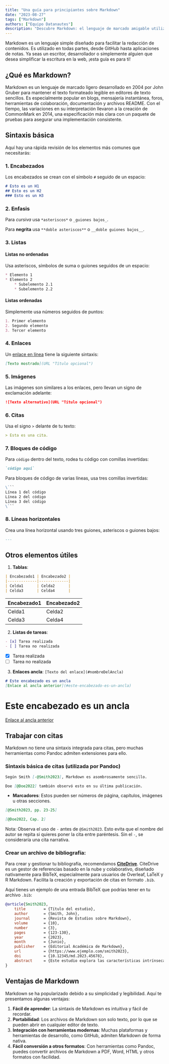 ```yaml
---
title: "Una guía para principiantes sobre Markdown"
date: "2023-08-27"
tags: ["Markdown"]
authors: ["Equipo Datanautes"]
description: "Descubre Markdown: el lenguaje de marcado amigable utilizado por escritores y desarrolladores. Mejora la legibilidad de los contenidos web en plataformas como GitHub. ¡Sumérgete en nuestra guía!"
---
```


Markdown es un lenguaje simple diseñado para facilitar la redacción de contenidos. Es utilizado en todas partes, desde GitHub hasta aplicaciones de notas. Ya seas un escritor, desarrollador o simplemente alguien que desea simplificar la escritura en la web, ¡esta guía es para ti!

## ¿Qué es Markdown?

Markdown es un lenguaje de marcado ligero desarrollado en 2004 por John Gruber para mantener el texto formateado legible en editores de texto sencillos. Es especialmente popular en blogs, mensajería instantánea, foros, herramientas de colaboración, documentación y archivos README. Con el tiempo, las variaciones en su interpretación llevaron a la creación de CommonMark en 2014, una especificación más clara con un paquete de pruebas para asegurar una implementación consistente.

## Sintaxis básica

Aquí hay una rápida revisión de los elementos más comunes que necesitarás:

### 1. Encabezados

Los encabezados se crean con el símbolo `#` seguido de un espacio:

```md
# Esto es un H1 
## Esto es un H2 
### Esto es un H3
```

### 2. Enfasis

Para _cursiva_ usa `*asteriscos*` o `_guiones bajos_`.

Para **negrita** usa `**doble asteriscos**` o `__doble guiones bajos__`.

### 3. Listas

#### Listas no ordenadas

Usa asteriscos, símbolos de suma o guiones seguidos de un espacio:

```md
* Elemento 1 
* Elemento 2   
    * Subelemento 2.1   
    * Subelemento 2.2
```

#### Listas ordenadas

Simplemente usa números seguidos de puntos:

```md
1. Primer elemento 
2. Segundo elemento 
3. Tercer elemento
```

### 4. Enlaces

Un [enlace en línea](https://www.ejemplo.com/) tiene la siguiente sintaxis:

```md
[Texto mostrado](URL "Título opcional")
```

### 5. Imágenes

Las imágenes son similares a los enlaces, pero llevan un signo de exclamación adelante:

```md
![Texto alternativo](URL "Título opcional")
```

### 6. Citas

Usa el signo `>` delante de tu texto:

```md
> Esta es una cita.
```

### 7. Bloques de código

Para `código` dentro del texto, rodea tu código con comillas invertidas:

```md
`código aquí`
```

Para bloques de código de varias líneas, usa tres comillas invertidas:

```md
\```
Línea 1 del código
Línea 2 del código
Línea 3 del código
\```
```

### 8. Líneas horizontales

Crea una línea horizontal usando tres guiones, asteriscos o guiones bajos:

```md
---
```

## Otros elementos útiles

1. **Tablas**:

```md
| Encabezado1 | Encabezado2 |
|-------------|-------------|
| Celda1      | Celda2      |
| Celda3      | Celda4      |
```

| Encabezado1 | Encabezado2 |
|-------------|-------------|
| Celda1      | Celda2      |
| Celda3      | Celda4      |

2. **Listas de tareas**:

```md
- [x] Tarea realizada
- [ ] Tarea no realizada
```

- [x] Tarea realizada
- [ ] Tarea no realizada

3. **Enlaces ancla**: `[Texto del enlace](#nombreDelAncla)`

```md
# Este encabezado es un ancla
[Enlace al ancla anterior](#este-encabezado-es-un-ancla)
```

# Este encabezado es un ancla
[Enlace al ancla anterior](#este-encabezado-es-un-ancla)

## Trabajar con citas

Markdown no tiene una sintaxis integrada para citas, pero muchas herramientas como Pandoc admiten extensiones para ello.

### Sintaxis básica de citas (utilizada por Pandoc)

```md
Según Smith [-@Smith2023], Markdown es asombrosamente sencillo.

Doe [@Doe2022] también observó esto en su última publicación.
```

- **Marcadores**: Estos pueden ser números de página, capítulos, imágenes u otras secciones.

```md
[@Smith2023, pp. 23-25]
```

```md
[@Doe2022, Cap. 2]
```

Nota: Observa el uso de `-` antes de `@Smith2023`. Esto evita que el nombre del autor se repita si quieres poner la cita entre paréntesis. Sin el `-`, se consideraría una cita narrativa.

### Crear un archivo de bibliografía:

Para crear y gestionar tu bibliografía, recomendamos **[CiteDrive](https://www.citedrive.com/)**. CiteDrive es un gestor de referencias basado en la nube y colaborativo, diseñado nativamente para BibTeX, especialmente para usuarios de Overleaf, LaTeX y R Markdown. Facilita la creación y exportación de citas en formato `.bib`.

Aquí tienes un ejemplo de una entrada BibTeX que podrías tener en tu archivo `.bib`:

```bibtex
@article{Smith2023,
	title        = {Título del estudio},
	author       = {Smith, John},
	journal      = {Revista de Estudios sobre Markdown},
	volume       = {10},
	number       = {3},
	pages        = {123-130},
	year         = {2023},
	month        = {Junio},
	publisher    = {Editorial Académica de Markdown},
	url          = {https://www.ejemplo.com/smith2023},
	doi          = {10.12345/md.2023.45678},
	abstract     = {Este estudio explora las características intrínsecas de Markdown y su impacto en la escritura digital.}
}
```

## Ventajas de Markdown

Markdown se ha popularizado debido a su simplicidad y legibilidad. Aquí te presentamos algunas ventajas:

1. **Fácil de aprender**: La sintaxis de Markdown es intuitiva y fácil de recordar.
2. **Portabilidad**: Los archivos de Markdown son solo texto, por lo que se pueden abrir en cualquier editor de texto.
3. **Integración con herramientas modernas**: Muchas plataformas y herramientas de desarrollo, como GitHub, admiten Markdown de forma nativa.
4. **Fácil conversión a otros formatos**: Con herramientas como Pandoc, puedes convertir archivos de Markdown a PDF, Word, HTML y otros formatos con facilidad.